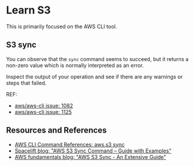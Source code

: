 # Learn S3

This is primarily focused on the AWS CLI tool.

## S3 sync

You can observe that the `sync` command seems to succeed, but it returns a non-zero value which is normally interpreted as an error.

Inspect the output of your operation and see if there are any warnings or steps that failed.

REF:

- [aws/aws-cli issue: 1082](https://github.com/aws/aws-cli/issues/1082)
- [aws/aws-cli issue: 1125](https://github.com/aws/aws-cli/issues/1125)

## Resources and References

- [AWS CLI Command References: aws.s3 sync](https://docs.aws.amazon.com/cli/latest/reference/s3/sync.html)
- [Spacelift blog: "AWS S3 Sync Command – Guide with Examples"](https://spacelift.io/blog/aws-s3()-sync)
- [AWS fundamentals blog: "AWS S3 Sync - An Extensive Guide"](https://awsfundamentals.com/blog/aws-s3-sync)
